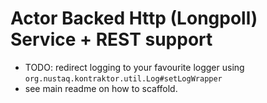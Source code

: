 # Actor Backed Http (Longpoll) Service + REST support

* TODO: redirect logging to your favourite logger using `org.nustaq.kontraktor.util.Log#setLogWrapper`
* see main readme on how to scaffold.
